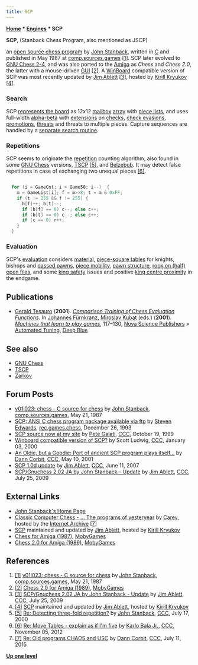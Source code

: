 ```yaml
---
title: SCP
---
```

**[Home](Home "Home") \* [Engines](Engines "Engines") \* SCP**


**SCP**, (Stanback Chess Program, also mentioned as JSCP)  

an [open source chess program](Category:Open_Source "Category:Open Source") by [John Stanback](John_Stanback "John Stanback"), written in [C](C "C") and published in May 1987 at [comp.sources.games](Computer_Chess_Forums "Computer Chess Forums") <a id="cite-note-1" href="#cite-ref-1">[1]</a>. SCP later evolved to [GNU Chess 2-4](GNU_Chess "GNU Chess"), and was also ported to the [Amiga](Amiga "Amiga") as *Chess* and *Chess 2.0*, the latter with a mouse-driven [GUI](GUI "GUI") <a id="cite-note-2" href="#cite-ref-2">[2]</a>. A [WinBoard](WinBoard "WinBoard") compatible version of SCP was most recently updated by [Jim Ablett](Jim_Ablett "Jim Ablett") <a id="cite-note-3" href="#cite-ref-3">[3]</a>, hosted by [Kirill Kryukov](Kirill_Kryukov "Kirill Kryukov") <a id="cite-note-4" href="#cite-ref-4">[4]</a>.



### Search


SCP [represents the board](Board_Representation "Board Representation") as 12x12 [mailbox](Mailbox "Mailbox") [array](Array "Array") with [piece lists](Piece-Lists "Piece-Lists"), and uses full-width [alpha-beta](Alpha-Beta "Alpha-Beta") with [extensions](Extensions "Extensions") on [checks](Check "Check"), [check evasions](Check_Extensions "Check Extensions"), [promotions](Promotions "Promotions"), [threats](Mate_Threat_Extensions "Mate Threat Extensions") and threats to multiple pieces. Capture sequences are handled by a [separate search routine](Quiescence_Search "Quiescence Search"). 




### Repetitions


SCP seems to originate the [repetition](Repetitions "Repetitions") counting algorithm, also found in some [GNU Chess](GNU_Chess "GNU Chess") versions, [TSCP](TSCP "TSCP") <a id="cite-note-5" href="#cite-ref-5">[5]</a>, and [Belzebub](Belzebub "Belzebub"). It may detect false repetitions in case of exchanging two unequal pieces <a id="cite-note-6" href="#cite-ref-6">[6]</a>.




```C++

  for (i = GameCnt; i > Game50; i--)  {
    m = GameList[i]; f = m>>8; t = m & 0xFF;
    if (t != 255 && f != 255) {
      b[f]++; b[t]--;
      if (b[f] == 0) c--; else c++;
      if (b[t] == 0) c--; else c++;
      if (c == 0) r++;
    }
  }

```

### Evaluation


SCP's [evaluation](Evaluation "Evaluation") considers [material](Material "Material"), [piece-square tables](Piece-Square_Tables "Piece-Square Tables") for knights, bishops and [passed pawns](Passed_Pawn "Passed Pawn"), [piece mobility](Mobility "Mobility"), [pawn structure](Pawn_Structure "Pawn Structure"), [rook on (half) open files](Rook_on_Open_File "Rook on Open File"), and some [king safety](King_Safety "King Safety") issues and positive [king centre proximity](King_Centralization "King Centralization") in the endgame.



## Publications


* [Gerald Tesauro](Gerald_Tesauro "Gerald Tesauro") (**2001**). *[Comparison Training of Chess Evaluation Functions](http://dl.acm.org/citation.cfm?id=644397)*. In [Johannes Fürnkranz](Johannes_F%C3%BCrnkranz "Johannes Fürnkranz"), [Miroslav Kubat](Miroslav_Kubat "Miroslav Kubat") (eds.) (**2001**). *[Machines that learn to play games](index.php?title=Thttps://www.novapublishers.com/catalog/product_info.php%3Fproducts_id%3D720&action=edit&redlink=1 "Thttps://www.novapublishers.com/catalog/product info.php?products id=720 (page does not exist)")*, 117–130, [Nova Science Publishers](https://en.wikipedia.org/wiki/Nova_Science_Publishers) » [Automated Tuning](Automated_Tuning "Automated Tuning"), [Deep Blue](Deep_Blue "Deep Blue")


## See also


* [GNU Chess](GNU_Chess "GNU Chess")
* [TSCP](TSCP "TSCP")
* [Zarkov](Zarkov "Zarkov")


## Forum Posts


* [v01i023: chess - C source for chess](https://groups.google.com/d/msg/comp.sources.games/zs_1mrpdseE/YL2yGrzoXrEJ) by [John Stanback](John_Stanback "John Stanback"), [comp.sources.games](Computer_Chess_Forums "Computer Chess Forums"), May 21, 1987
* [SCP: ANSI C chess program package available via ftp](https://groups.google.com/d/msg/rec.games.chess/HG6FoUy9K18/YqrV-dNZhoUJ) by [Steven Edwards](Steven_Edwards "Steven Edwards"), [rec.games.chess](Computer_Chess_Forums "Computer Chess Forums"), December 26, 1993
* [SCP source now at my site](https://www.stmintz.com/ccc/index.php?id=74307) by [Pete Galati](index.php?title=Pete_Galati&action=edit&redlink=1 "Pete Galati (page does not exist)"), [CCC](CCC "CCC"), October 19, 1999
* [Winboard compatible version of SCP?](https://www.stmintz.com/ccc/index.php?id=85776) by Scott Ludwig, [CCC](CCC "CCC"), January 03, 2000
* [An Oldie, but a Goodie: Port of ancient SCP program plays itself...](https://www.stmintz.com/ccc/index.php?id=169105) by [Dann Corbit](Dann_Corbit "Dann Corbit"), [CCC](CCC "CCC"), May 10, 2001
* [SCP 1.0d update](http://www.talkchess.com/forum/viewtopic.php?t=14436) by [Jim Ablett](Jim_Ablett "Jim Ablett"), [CCC](CCC "CCC"), June 11, 2007
* [SCP/Gnuchess 2.02 JA by John Stanback - Update](http://www.talkchess.com/forum/viewtopic.php?t=29106) by [Jim Ablett](Jim_Ablett "Jim Ablett"), [CCC](CCC "CCC"), July 25, 2009


## External Links


* [John Stanback's Home Page](http://john.stanback.net/)
* [Classic Computer Chess - ... The programs of yesteryear](http://web.archive.org/web/20071221115817/http://classicchess.googlepages.com/Chess.htm) by [Carey](Carey_Bloodworth "Carey Bloodworth"), hosted by the [Internet Archive](https://en.wikipedia.org/wiki/Internet_Archive) <a id="cite-note-7" href="#cite-ref-7">[7]</a>
* [SCP](http://kirr.homeunix.org/chess/engines/Jim%20Ablett/SCP/) maintained and updated by [Jim Ablett](Jim_Ablett "Jim Ablett"), hosted by [Kirill Kryukov](Kirill_Kryukov "Kirill Kryukov")
* [Chess for Amiga (1987)](http://www.mobygames.com/game/chess_______), [MobyGames](https://en.wikipedia.org/wiki/MobyGames)
* [Chess 2.0 for Amiga (1989)](http://www.mobygames.com/game/amiga/chess-20), [MobyGames](https://en.wikipedia.org/wiki/MobyGames)


## References


1. <a id="cite-ref-1" href="#cite-note-1">[1]</a> [v01i023: chess - C source for chess](https://groups.google.com/d/msg/comp.sources.games/zs_1mrpdseE/YL2yGrzoXrEJ) by [John Stanback](John_Stanback "John Stanback"), [comp.sources.games](Computer_Chess_Forums "Computer Chess Forums"), May 21, 1987
2. <a id="cite-ref-2" href="#cite-note-2">[2]</a> [Chess 2.0 for Amiga (1989)](http://www.mobygames.com/game/amiga/chess-20), [MobyGames](https://en.wikipedia.org/wiki/MobyGames)
3. <a id="cite-ref-3" href="#cite-note-3">[3]</a> [SCP/Gnuchess 2.02 JA by John Stanback - Update](http://www.talkchess.com/forum/viewtopic.php?t=29106) by [Jim Ablett](Jim_Ablett "Jim Ablett"), [CCC](CCC "CCC"), July 25, 2009
4. <a id="cite-ref-4" href="#cite-note-4">[4]</a> [SCP](http://kirr.homeunix.org/chess/engines/Jim%20Ablett/SCP/) maintained and updated by [Jim Ablett](Jim_Ablett "Jim Ablett"), hosted by [Kirill Kryukov](Kirill_Kryukov "Kirill Kryukov")
5. <a id="cite-ref-5" href="#cite-note-5">[5]</a> [Re: Detecting three-fold repetition?](https://www.stmintz.com/ccc/index.php?id=119911) by [John Stanback](John_Stanback "John Stanback"), [CCC](CCC "CCC"), July 17, 2000
6. <a id="cite-ref-6" href="#cite-note-6">[6]</a> [Re: Move Tables - explain as if I'm five](http://www.talkchess.com/forum/viewtopic.php?topic_view=threads&p=490672&t=45846) by [Karlo Bala Jr.](Karlo_Balla "Karlo Balla"), [CCC](CCC "CCC"), November 05, 2012
7. <a id="cite-ref-7" href="#cite-note-7">[7]</a> [Re: Old programs CHAOS and USC](http://www.talkchess.com/forum/viewtopic.php?t=56938&start=2) by [Dann Corbit](Dann_Corbit "Dann Corbit"), [CCC](CCC "CCC"), July 11, 2015

**[Up one level](Engines "Engines")**







 
